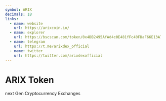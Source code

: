 ```yaml
---
symbol: ARIX
decimals: 18
links:
  - name: website
    url: https://arixcoin.io/
  - name: explorer
    url: https://bscscan.com/token/0x4DB2495AfAd4c0E481fFc40FDaF66E13A786b619
  - name: telegram
    url: https://t.me/arixdex_official
  - name: twitter
    url: https://twitter.com/arixdexofficial
---
```


# ARIX Token

next Gen Cryptocurrency Exchanges
